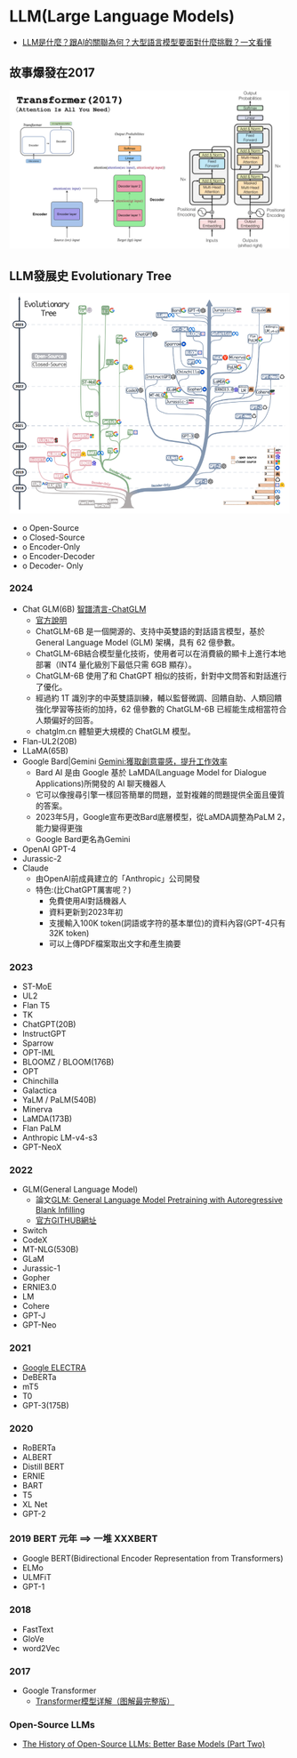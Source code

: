 # LLM(Large Language Models)
- [LLM是什麼？跟AI的關聯為何？大型語言模型要面對什麼挑戰？一文看懂](https://www.bnext.com.tw/article/76864/what-is-the-meaning-of-llm)

## 故事爆發在2017 
![Transformer(2017)](Transformer(2017).png)


## LLM發展史 Evolutionary Tree

![LLM發展史](LLM_Tree.png)
- o	Open-Source
- o	Closed-Source
- o	Encoder-Only
- o	Encoder-Decoder
- o	Decoder- Only
### 2024
- Chat GLM(6B) [智譜清言-ChatGLM](https://chatglm.cn/)
  - [官方說明](https://github.com/THUDM/ChatGLM-6B)
  - ChatGLM-6B 是一個開源的、支持中英雙語的對話語言模型，基於 General Language Model (GLM) 架構，具有 62 億參數。
  - ChatGLM-6B結合模型量化技術，使用者可以在消費級的顯卡上進行本地部署（INT4 量化級別下最低只需 6GB 顯存）。
  - ChatGLM-6B 使用了和 ChatGPT 相似的技術，針對中文問答和對話進行了優化。
  - 經過約 1T 識別字的中英雙語訓練，輔以監督微調、回饋自助、人類回饋強化學習等技術的加持，62 億參數的 ChatGLM-6B 已經能生成相當符合人類偏好的回答。
  - chatglm.cn 體驗更大規模的 ChatGLM 模型。 
- Flan-UL2(20B)
- LLaMA(65B) 
- Google Bard|‎Gemini  [‎Gemini:獲取創意靈感，提升工作效率](https://gemini.google.com/?hl=zh-cn)
  - Bard AI 是由 Google 基於 LaMDA(Language Model for Dialogue Applications)所開發的 AI 聊天機器人
  - 它可以像搜尋引擎一樣回答簡單的問題，並對複雜的問題提供全面且優質的答案。
  - 2023年5月，Google宣布更改Bard底層模型，從LaMDA調整為PaLM 2，能力變得更強
  - Google Bard更名為‎Gemini
- OpenAI GPT-4 
- Jurassic-2 
- Claude
  - 由OpenAI前成員建立的「Anthropic」公司開發
  - 特色:(比ChatGPT厲害呢？)
    - 免費使用AI對話機器人
    - 資料更新到2023年初
    - 支援輸入100K token(詞語或字符的基本單位)的資料內容(GPT-4只有32K token)
    - 可以上傳PDF檔案取出文字和產生摘要

### 2023
-	ST-MoE
-	UL2
-	Flan T5
-	TK
- ChatGPT(20B)
- InstructGPT
- Sparrow
- OPT-IML
- BLOOMZ / BLOOM(176B)
- OPT
- Chinchilla
- Galactica 
- YaLM / PaLM(540B)
- Minerva
- LaMDA(173B)
- Flan PaLM
- Anthropic LM-v4-s3
- GPT-NeoX

### 2022
- GLM(General Language Model)
  - 論文[GLM: General Language Model Pretraining with Autoregressive Blank Infilling](https://arxiv.org/abs/2103.10360)
  - [官方GITHUB網址](https://github.com/THUDM/GLM)
- Switch 
- CodeX
- MT-NLG(530B)
- GLaM
- Jurassic-1
- Gopher
- ERNIE3.0
- LM
- Cohere
- GPT-J
- GPT-Neo

### 2021
- [Google ELECTRA](https://github.com/google-research/electra) 
- DeBERTa 
- mT5
- T0 
- GPT-3(175B)

### 2020
- RoBERTa
- ALBERT
- Distill BERT
- ERNIE 
- BART
- T5
- XL Net
- GPT-2

### 2019 BERT 元年 ==> 一堆 XXXBERT
- Google BERT(Bidirectional Encoder Representation from Transformers) 
- ELMo
- ULMFiT
- GPT-1

### 2018
- FastText 
- GloVe
- word2Vec 

### 2017
- Google Transformer
  - [Transformer模型详解（图解最完整版）](https://zhuanlan.zhihu.com/p/338817680)

### Open-Source LLMs
- [The History of Open-Source LLMs: Better Base Models (Part Two)](https://cameronrwolfe.substack.com/p/the-history-of-open-source-llms-better)
